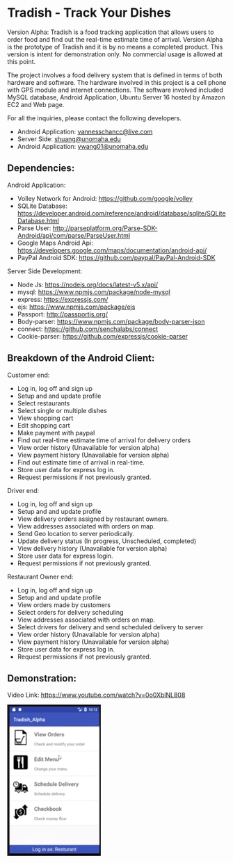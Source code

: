 # Tradish - Track Your Dishes

Version Alpha: Tradish is a food tracking application that allows users to order food and find out the real-time estimate time of arrival. Version Alpha is the prototype of Tradish and it is by no means a completed product. This version is intent for demonstration only. No commercial usage is allowed at this point.


The project involves a food delivery system that is defined in terms of both hardware and software. The hardware involved in this project is a cell phone with GPS module and internet connections. The software involved included MySQL database, Android Application, Ubuntu Server 16 hosted by Amazon EC2 and Web page.


For all the inquiries, please contact the following developers.

- Android Application: vannesschancc@live.com 
- Server Side: shuang@unomaha.edu 
- Android Application: ywang01@unomaha.edu


## Dependencies: 

Android Application:
- Volley Network for Android: https://github.com/google/volley
- SQLite Database: https://developer.android.com/reference/android/database/sqlite/SQLiteDatabase.html
- Parse User: http://parseplatform.org/Parse-SDK-Android/api/com/parse/ParseUser.html
- Google Maps Android Api: https://developers.google.com/maps/documentation/android-api/
- PayPal Android SDK: https://github.com/paypal/PayPal-Android-SDK

Server Side Development:  
- Node Js: https://nodejs.org/docs/latest-v5.x/api/
- mysql: https://www.npmjs.com/package/node-mysql
- express: https://expressjs.com/
- ejs: https://www.npmjs.com/package/ejs
- Passport: http://passportjs.org/
- Body-parser: https://www.npmjs.com/package/body-parser-json
- connect: https://github.com/senchalabs/connect
- Cookie-parser: https://github.com/expressjs/cookie-parser

## Breakdown of the Android Client: 

Customer end: 
- Log in, log off and sign up
- Setup and and update profile
- Select restaurants
- Select single or multiple dishes
- View shopping cart 
- Edit shopping cart 
- Make payment with paypal
- Find out real-time estimate time of arrival for delivery orders
- View order history (Unavailable for version alpha) 
- View payment history (Unavailable for version alpha) 
- Find out estimate time of arrival in real-time.
- Store user data for express log in. 
- Request permissions if not previously granted. 

Driver end: 
- Log in, log off and sign up
- Setup and and update profile
- View delivery orders assigned by restaurant owners. 
- View addresses associated with orders on map. 
- Send Geo location to server periodically. 
- Update delivery status (In progress, Unscheduled, completed) 
- View delivery history (Unavailable for version alpha)
- Store user data for express login. 
- Request permissions if not previously granted. 

Restaurant Owner end: 
- Log in, log off and sign up
- Setup and and update profile
- View orders made by customers
- Select orders for delivery scheduling
- View addresses associated with orders on map.
- Select drivers for delivery and send scheduled delivery to server
- View order history (Unavailable for version alpha)
- View payment history (Unavailable for version alpha)
- Store user data for express log in. 
- Request permissions if not previously granted. 

## Demonstration:

Video Link: https://www.youtube.com/watch?v=0o0XblNL808

![Demo](/RestaurantOwner.PNG)

  

	
 



